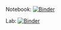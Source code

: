 Notebook: [![Binder](https://mybinder.org/badge_logo.svg)](https://mybinder.org/v2/gh/chuckpr/BIOS512-binder/main)

Lab: [![Binder](https://mybinder.org/badge_logo.svg)](https://mybinder.org/v2/gh/chuckpr/BIOS512-binder/main?urlpath=lab)
